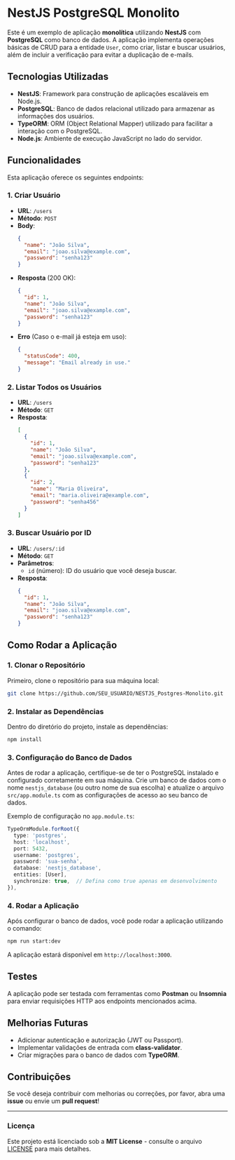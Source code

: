 
# NestJS PostgreSQL Monolito

Este é um exemplo de aplicação **monolítica** utilizando **NestJS** com **PostgreSQL** como banco de dados. A aplicação implementa operações básicas de CRUD para a entidade `User`, como criar, listar e buscar usuários, além de incluir a verificação para evitar a duplicação de e-mails.

## Tecnologias Utilizadas

- **NestJS**: Framework para construção de aplicações escaláveis em Node.js.
- **PostgreSQL**: Banco de dados relacional utilizado para armazenar as informações dos usuários.
- **TypeORM**: ORM (Object Relational Mapper) utilizado para facilitar a interação com o PostgreSQL.
- **Node.js**: Ambiente de execução JavaScript no lado do servidor.

## Funcionalidades

Esta aplicação oferece os seguintes endpoints:

### 1. Criar Usuário

- **URL**: `/users`
- **Método**: `POST`
- **Body**:
  ```json
  {
    "name": "João Silva",
    "email": "joao.silva@example.com",
    "password": "senha123"
  }
  ```
- **Resposta** (200 OK):
  ```json
  {
    "id": 1,
    "name": "João Silva",
    "email": "joao.silva@example.com",
    "password": "senha123"
  }
  ```
- **Erro** (Caso o e-mail já esteja em uso):
  ```json
  {
    "statusCode": 400,
    "message": "Email already in use."
  }
  ```

### 2. Listar Todos os Usuários

- **URL**: `/users`
- **Método**: `GET`
- **Resposta**:
  ```json
  [
    {
      "id": 1,
      "name": "João Silva",
      "email": "joao.silva@example.com",
      "password": "senha123"
    },
    {
      "id": 2,
      "name": "Maria Oliveira",
      "email": "maria.oliveira@example.com",
      "password": "senha456"
    }
  ]
  ```

### 3. Buscar Usuário por ID

- **URL**: `/users/:id`
- **Método**: `GET`
- **Parâmetros**:
  - `id` (número): ID do usuário que você deseja buscar.
- **Resposta**:
  ```json
  {
    "id": 1,
    "name": "João Silva",
    "email": "joao.silva@example.com",
    "password": "senha123"
  }
  ```

## Como Rodar a Aplicação

### 1. Clonar o Repositório

Primeiro, clone o repositório para sua máquina local:

```bash
git clone https://github.com/SEU_USUARIO/NESTJS_Postgres-Monolito.git
```

### 2. Instalar as Dependências

Dentro do diretório do projeto, instale as dependências:

```bash
npm install
```

### 3. Configuração do Banco de Dados

Antes de rodar a aplicação, certifique-se de ter o PostgreSQL instalado e configurado corretamente em sua máquina. Crie um banco de dados com o nome `nestjs_database` (ou outro nome de sua escolha) e atualize o arquivo `src/app.module.ts` com as configurações de acesso ao seu banco de dados.

Exemplo de configuração no `app.module.ts`:

```typescript
TypeOrmModule.forRoot({
  type: 'postgres',
  host: 'localhost',
  port: 5432,
  username: 'postgres',
  password: 'sua-senha',
  database: 'nestjs_database',
  entities: [User],
  synchronize: true,  // Defina como true apenas em desenvolvimento
}),
```

### 4. Rodar a Aplicação

Após configurar o banco de dados, você pode rodar a aplicação utilizando o comando:

```bash
npm run start:dev
```

A aplicação estará disponível em `http://localhost:3000`.

## Testes

A aplicação pode ser testada com ferramentas como **Postman** ou **Insomnia** para enviar requisições HTTP aos endpoints mencionados acima.

## Melhorias Futuras

- Adicionar autenticação e autorização (JWT ou Passport).
- Implementar validações de entrada com **class-validator**.
- Criar migrações para o banco de dados com **TypeORM**.

## Contribuições

Se você deseja contribuir com melhorias ou correções, por favor, abra uma **issue** ou envie um **pull request**!

---

### Licença

Este projeto está licenciado sob a **MIT License** - consulte o arquivo [LICENSE](LICENSE) para mais detalhes.
